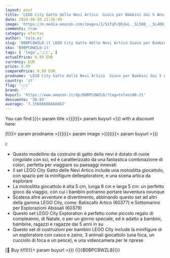 ```yaml
---
layout: post
title: 'LEGO City Gatto delle Nevi Artico  Gioco per Bambini dai 5 Anni in su  Set di Costruzioni con Veicolo  Figure di Foche e Minifigure dell Esploratore  Piccola Idea Regalo 60376'
date: 2024-08-20 22:56:49
image: 'https://m.media-amazon.com/images/I/51fqFcQh2eL._SL500_._SL400_.jpg'
comments: true
category: ofertas
author: 'tole.es'
slug: 'B0BPC8WZL8-it LEGO City Gatto delle Nevi Artico Gioco per Bambini dai 5...'
sku: 'B0BPC8WZL8-it'
tags: [ 'lego','🇮🇹', ]
actualPrice: 6.99 EUR
currency: EUR
price: 6.99
comparePrice: 9.99 EUR
prodname: 'LEGO City Gatto delle Nevi Artico  Gioco per Bambini dai 5 Anni in su  Set di Costruzioni con Veicolo  Figure di Foche e Minifigure dell Esploratore  Piccola Idea Regalo 60376'
country: 'it'
flag: '🇮🇹'
brand: ''
buyurl: 'https://www.amazon.it/dp/B0BPC8WZL8/?tag=tolees00-21'
descuento: '30.03'
average: '7.15666666666667'
---
```


You can find [{{< param title >}}]({{< param buyurl >}}) with a discount here:

[![{{< param prodname >}}]({{< param image >}})]({{< param buyurl >}})

ℹ️:

- Questo modellino da costruire di gatto delle nevi è dotato di ruote cingolate con sci, ed è caratterizzato da una fantastica combinazione di colori, perfetta per viaggiare su paesaggi innevati
- Il set LEGO City Gatto delle Nevi Artico include una motoslitta giocattolo, con spazio per la minifigure dellesploratore, e una scena artica da esplorare
- La motoslitta giocattolo è alta 5 cm, lunga 8 cm e larga 5 cm: un perfetto gioco da viaggio, con cui i bambini potranno portare lavventura ovunque
- Scatena altre avventure e divertimento, abbinando questo set ad altri della gamma LEGO City, come: Batiscafo Artico (60377) e Sottomarino per Esplorazioni Abissali (60379)
- Questo set LEGO City Exploration è perfetto come piccolo regalo di compleanno, di Natale, o per un giorno speciale, ed è adatto a bambini, bambine, ragazzi e ragazze dai 5 anni in su
- Questo set di costruzioni per bambini LEGO City include la minifigure di un esploratore con casco e zaino, 3 animali giocattolo (una foca, un cucciolo di foca e un pesce), e una videocamera per le riprese

[🛒 Buy it!!]({{< param buyurl >}})
{{<world>}}B0BPC8WZL8{{</world>}}
